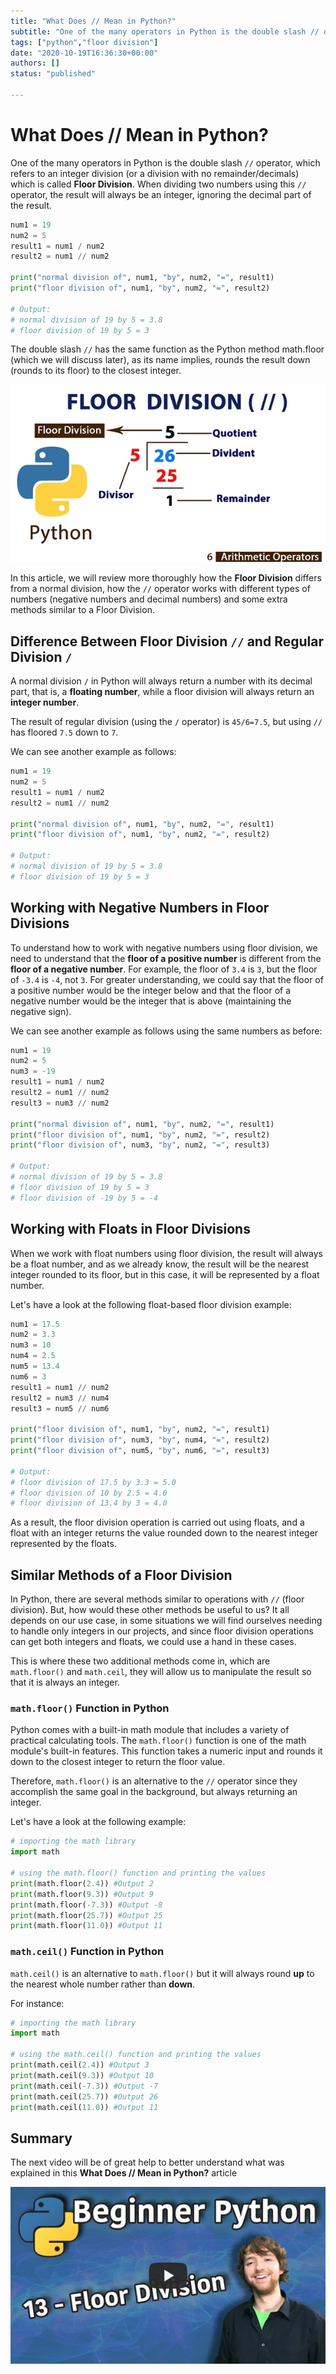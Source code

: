 ```yaml
---
title: "What Does // Mean in Python?"
subtitle: "One of the many operators in Python is the double slash // operator, which refers to an integer division or a division with no remainder/decimals. That is called Floor Division."
tags: ["python","floor division"]
date: "2020-10-19T16:36:30+00:00"
authors: []
status: "published"

---
```


# What Does // Mean in Python?

One of the many operators in Python is the double slash `//` operator, which refers to an integer division (or a division with no remainder/decimals) which is called **Floor Division**. When dividing two numbers using this `//` operator, the result will always be an integer, ignoring the decimal part of the result. 

```py
num1 = 19
num2 = 5
result1 = num1 / num2
result2 = num1 // num2

print("normal division of", num1, "by", num2, "=", result1)
print("floor division of", num1, "by", num2, "=", result2)

# Output: 
# normal division of 19 by 5 = 3.8
# floor division of 19 by 5 = 3
```

The double slash `//` has the same function as the Python method math.floor (which we will discuss later), as its name implies, rounds the result down (rounds to its floor) to the closest integer.

![Floor Division Example](https://github.com/breatheco-de/content/blob/master/src/assets/images/python-floor-division.jpg?raw=true)

In this article, we will review more thoroughly how the **Floor Division** differs from a normal division, how the `//` operator works with different types of numbers (negative numbers and decimal numbers) and some extra methods similar to a Floor Division.

## Difference Between Floor Division `//` and Regular Division `/`

A normal division `/` in Python will always return a number with its decimal part, that is, a **floating number**, while a floor division will always return an **integer number**.

The result of regular division (using the `/` operator) is `45/6=7.5`, but using `//` has floored `7.5` down to `7`.

We can see another example as follows:

```py
num1 = 19
num2 = 5
result1 = num1 / num2
result2 = num1 // num2

print("normal division of", num1, "by", num2, "=", result1)
print("floor division of", num1, "by", num2, "=", result2)

# Output: 
# normal division of 19 by 5 = 3.8
# floor division of 19 by 5 = 3
```

## Working with Negative Numbers in Floor Divisions

To understand how to work with negative numbers using floor division, we need to understand that the **floor of a positive number** is different from the **floor of a negative number**. For example, the floor of `3.4` is `3`, but the floor of `-3.4` is `-4`, not `3`. For greater understanding, we could say that the floor of a positive number would be the integer below and that the floor of a negative number would be the integer that is above (maintaining the negative sign).

We can see another example as follows using the same numbers as before:

```py
num1 = 19
num2 = 5
num3 = -19
result1 = num1 / num2
result2 = num1 // num2
result3 = num3 // num2

print("normal division of", num1, "by", num2, "=", result1)
print("floor division of", num1, "by", num2, "=", result2)
print("floor division of", num3, "by", num2, "=", result3)

# Output: 
# normal division of 19 by 5 = 3.8
# floor division of 19 by 5 = 3
# floor division of -19 by 5 = -4
```

## Working with Floats in Floor Divisions

When we work with float numbers using floor division, the result will always be a float number, and as we already know, the result will be the nearest integer rounded to its floor, but in this case, it will be represented by a float number.

Let's have a look at the following float-based floor division example:

```py
num1 = 17.5
num2 = 3.3
num3 = 10
num4 = 2.5
num5 = 13.4
num6 = 3
result1 = num1 // num2
result2 = num3 // num4
result3 = num5 // num6

print("floor division of", num1, "by", num2, "=", result1)
print("floor division of", num3, "by", num4, "=", result2)
print("floor division of", num5, "by", num6, "=", result3)

# Output: 
# floor division of 17.5 by 3.3 = 5.0
# floor division of 10 by 2.5 = 4.0
# floor division of 13.4 by 3 = 4.0
```

As a result, the floor division operation is carried out using floats, and a float with an integer returns the value rounded down to the nearest integer represented by the floats.


## Similar Methods of a Floor Division

In Python, there are several methods similar to operations with `//` (floor division). But, how would these other methods be useful to us? It all depends on our use case, in some situations we will find ourselves needing to handle only integers in our projects, and since floor division operations can get both integers and floats, we could use a hand in these cases.

This is where these two additional methods come in, which are `math.floor()` and `math.ceil`, they will allow us to manipulate the result so that it is always an integer.

### `math.floor()` Function in Python

Python comes with a built-in math module that includes a variety of practical calculating tools. The `math.floor()` function is one of the math module's built-in features. This function takes a numeric input and rounds it down to the closest integer to return the floor value.

Therefore, `math.floor()` is an alternative to the `//` operator since they accomplish the same goal in the background, but always returning an integer.

Let's have a look at the following example:

```py
# importing the math library
import math

# using the math.floor() function and printing the values
print(math.floor(2.4)) #Output 2
print(math.floor(9.3)) #Output 9
print(math.floor(-7.3)) #Output -8
print(math.floor(25.7)) #Output 25
print(math.floor(11.0)) #Output 11
```
### `math.ceil()` Function in Python
`math.ceil()` is an alternative to `math.floor()` but it will always round **up** to the nearest whole number rather than **down**. 

For instance:

```py
# importing the math library
import math

# using the math.ceil() function and printing the values
print(math.ceil(2.4)) #Output 3
print(math.ceil(9.3)) #Output 10
print(math.ceil(-7.3)) #Output -7
print(math.ceil(25.7)) #Output 26
print(math.ceil(11.0)) #Output 11
```

## Summary
The next video will be of great help to better understand what was explained in this **What Does // Mean in Python?** article

[![Python Floor Division Tutorial (Double Forward Slash)](https://github.com/breatheco-de/content/blob/master/src/assets/images/python-floor-division-video.jpg?raw=true)](https://www.youtube.com/watch?v=tFdVvNbV9-E "Python Floor Division Tutorial (Double Forward Slash)")
